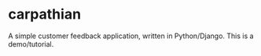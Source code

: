 carpathian
==========

A simple customer feedback application, written in Python/Django. This is a demo/tutorial.
